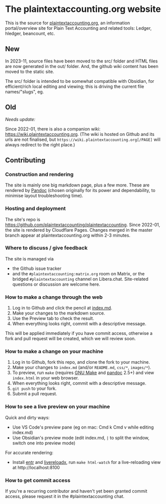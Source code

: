 # The plaintextaccounting.org website

This is the source for [plaintextaccounting.org](http://plaintextaccounting.org),
an information portal/overview site for Plain Text Accounting and
related tools: Ledger, hledger, beancount, etc. 

## New

In 2023-11, source files have been moved to the src/ folder and HTML
files are now generated in the out/ folder. And, the github wiki
content has been moved to the static site.

The src/ folder is intended to be somewhat compatible with Obsidian,
for efficient/rich local editing and viewing; this is driving the
current file names/"slugs", eg.

## Old

*Needs update:*

Since 2022-01, there is also a companion wiki: https://wiki.plaintextaccounting.org.
(The wiki is hosted on Github and its urls are not finalised, but
`https://wiki.plaintextaccounting.org[/PAGE]` will always redirect to the right place.)

## Contributing

### Construction and rendering

The site is mainly one big markdown page, plus a few more.
These are rendered by [Pandoc]
(chosen originally for its power and dependability, 
to minimise layout troubleshooting time).

### Hosting and deployment

The site's repo is https://github.com/plaintextaccounting/plaintextaccounting.
Since 2022-01, the site is rendered by Cloudflare Pages.
Changes merged in the master branch appear at plaintextaccounting.org within 2-3 minutes.

### Where to discuss / give feedback

The site is managed via 

- the Github issue tracker
- and the `#plaintextaccounting:matrix.org` room on Matrix, or the bridged `#plaintextaccounting` channel on Libera.chat.
Site-related questions or discussion are welcome here.

### How to make a change through the web

1. Log in to Github and click the pencil at
   [index.md](https://github.com/plaintextaccounting/plaintextaccounting/blob/master/index.md).
2. Make your changes to the markdown source.
3. Use the Preview tab to check the result.
4. When everything looks right, commit with a descriptive message.

This will be applied immediately if you have commit access, otherwise a fork and pull request will be created, which we will review soon.

### How to make a change on your machine

1. Log in to Github, fork this repo, and clone the fork to your machine.
2. Make your changes to `index.md` (and/or `README.md`, `css/*`, `images/*`).
3. To preview, run `make` (requires [GNU Make] and [pandoc] 2.5+) and view `index.html` in your web browser.
4. When everything looks right, commit with a descriptive message.
5. `git push` to your fork.
6. Submit a pull request.

[pandoc]: http://pandoc.org/installing.html
[GNU Make]: https://www.gnu.org/software/make/
[open an issue]: https://github.com/plaintextaccounting/plaintextaccounting/issues/new
<!-- ?title=Contributor+requesting+commit+bit&body=Request+for+commit+access -->

### How to see a live preview on your machine

Quick and dirty ways:

- Use VS Code's preview pane (eg on mac: Cmd k Cmd v while editing index.md)
- Use Obsidian's preview mode (edit index.md, `|` to split the window, switch one into preview mode)

For accurate rendering:

- Install [entr] and [livereloadx], run `make html-watch` for a live-reloading view at http://localhost:8100

[entr]:        http://eradman.com/entrproject/
[livereloadx]: https://nitoyon.github.io/livereloadx

### How to get commit access

If you're a recurring contributor and haven't yet been granted commit access, 
please request it in the #plaintextaccounting chat.

